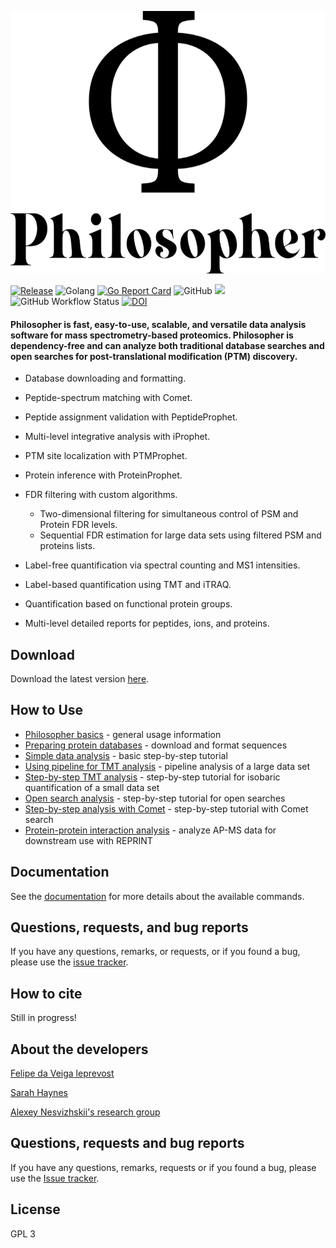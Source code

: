 <p align="center">
  <img height="420" width="593" src="/images/philosopher.png">
</p>

[![Release](https://img.shields.io/github/release/nesvilab/philosopher.svg?color=purple&style=for-the-badge)](https://github.com/Nesvilab/philosopher/releases/latest)
![Golang](https://img.shields.io/badge/Go-1.14.2-blue.svg?style=for-the-badge)
[![Go Report Card](https://goreportcard.com/badge/github.com/Nesvilab/philosopher?style=for-the-badge&color=red&logo=appveyor)](https://goreportcard.com/report/github.com/Nesvilab/philosopher)
![GitHub](https://img.shields.io/github/license/Nesvilab/philosopher?style=for-the-badge)
![](https://img.shields.io/github/downloads/Nesvilab/philosopher/total.svg?color=red&style=for-the-badge)
![GitHub Workflow Status](https://img.shields.io/github/workflow/status/Nesvilab/philosopher/philosopher-build?style=for-the-badge)
[![DOI](https://img.shields.io/badge/DOI-doi.org%2F10.5281%2Fzenodo.3909842-9cf?style=for-the-badge)](https://zenodo.org/record/3909842#.XvZXn5YpCAk)

#### Philosopher is fast, easy-to-use, scalable, and versatile data analysis software for mass spectrometry-based proteomics. Philosopher is dependency-free and can analyze both traditional database searches and open searches for post-translational modification (PTM) discovery. 

- Database downloading and formatting.

- Peptide-spectrum matching with Comet.

- Peptide assignment validation with PeptideProphet.

- Multi-level integrative analysis with iProphet.

- PTM site localization with PTMProphet.

- Protein inference with ProteinProphet.

- FDR filtering with custom algorithms.

  - Two-dimensional filtering for simultaneous control of PSM and Protein FDR levels.
  - Sequential FDR estimation for large data sets using filtered PSM and proteins lists.

- Label-free quantification via spectral counting and MS1 intensities.

- Label-based quantification using TMT and iTRAQ.

- Quantification based on functional protein groups.

- Multi-level detailed reports for peptides, ions, and proteins.


## Download
Download the latest version [here](https://github.com/nesvilab/philosopher/releases/latest).


## How to Use
- [Philosopher basics](https://github.com/Nesvilab/philosopher/wiki/Philosopher-Basics) - general usage information
- [Preparing protein databases](https://github.com/Nesvilab/philosopher/wiki/How-to-Prepare-a-Protein-Database) - download and format sequences
- [Simple data analysis](https://github.com/Nesvilab/philosopher/wiki/Simple-Data-Analysis) - basic step-by-step tutorial
- [Using pipeline for TMT analysis](https://github.com/Nesvilab/philosopher/wiki/Pipeline-mode-for-TMT-analysis) - pipeline analysis of a large data set
- [Step-by-step TMT analysis](https://github.com/Nesvilab/philosopher/wiki/Step-by-step-TMT-analysis) - step-by-step tutorial for isobaric quantification of a small data set
- [Open search analysis](https://github.com/Nesvilab/philosopher/wiki/Open-Search-Analysis) - step-by-step tutorial for open searches
- [Step-by-step analysis with Comet](https://github.com/Nesvilab/philosopher/wiki/Step-by-step-analysis-with-Comet) - step-by-step tutorial with Comet search
- [Protein-protein interaction analysis](https://github.com/Nesvilab/philosopher/wiki/REPRINT-Analysis) - analyze AP-MS data for downstream use with REPRINT

## Documentation
See the [documentation](https://github.com/Nesvilab/philosopher/wiki/Home) for more details about the available commands.


## Questions, requests, and bug reports
If you have any questions, remarks, or requests, or if you found a bug, please use the [issue tracker](https://github.com/nesvilab/philosopher/issues).


## How to cite
Still in progress!


## About the developers
[Felipe da Veiga leprevost](http://www.leprevost.com.br)

[Sarah Haynes](https://scholar.google.com/citations?user=HtRSUKkAAAAJ&hl=en)

[Alexey Nesvizhskii's research group](http://www.nesvilab.org/)


## Questions, requests and bug reports
If you have any questions, remarks, requests or if you found a bug, please use the [Issue tracker](https://github.com/nesvilab/philosopher/issues).


## License
GPL 3
